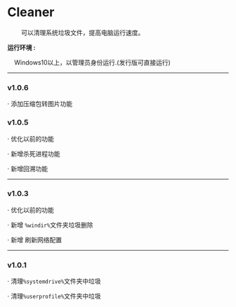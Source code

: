 # Cleaner

        可以清理系统垃圾文件，提高电脑运行速度。

**运行环境 :**

    Windows10以上，以管理员身份运行.(发行版可直接运行)

---
### v1.0.6

· 添加压缩包转图片功能

### v1.0.5

· 优化以前的功能

· 新增杀死进程功能

· 新增回溯功能

---

### v1.0.3

· 优化以前的功能

· 新增 `%windir%`文件夹垃圾删除

· 新增 刷新网络配置

---

### v1.0.1

· 清理`%systemdrive%`文件夹中垃圾

· 清理`%userprofile%`文件夹中垃圾
